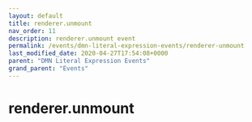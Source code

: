```yaml
---
layout: default
title: renderer.unmount 
nav_order: 11
description: renderer.unmount event
permalink: /events/dmn-literal-expression-events/renderer-unmount
last_modified_date: 2020-04-27T17:54:08+0000
parent: "DMN Literal Expression Events"
grand_parent: "Events"
---
```


# renderer.unmount
